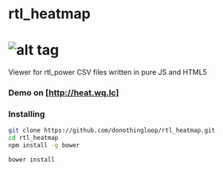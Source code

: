 # rtl_heatmap
![alt tag](https://raw.githubusercontent.com/donothingloop/rtl_heatmap/master/img/heatmap.png)
===========

Viewer for rtl_power CSV files written in pure JS and HTML5

### Demo on [http://heat.wq.lc]

### Installing
```bash
git clone https://github.com/donothingloop/rtl_heatmap.git
cd rtl_heatmap
npm install -g bower

bower install
```
